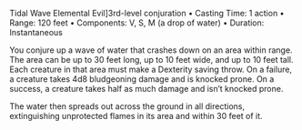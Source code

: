 Tidal Wave 
Elemental Evil]3rd-level conjuration
• Casting Time: 1 action
• Range: 120 feet
• Components: V, S, M (a drop of water)
• Duration: Instantaneous 

You conjure up a wave of water that crashes down on an area within range. The area can be up to 30 feet long, up to 10 feet wide, and up to 10 feet tall. Each creature in that area must make a Dexterity saving throw. On a failure, a creature takes 4d8 bludgeoning damage and is knocked prone. On a success, a creature takes half as much damage and isn’t knocked prone. 

The water then spreads out across the ground in all directions, extinguishing unprotected flames in its area and within 30 feet of it.